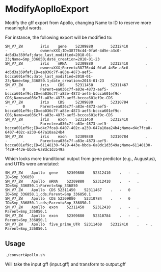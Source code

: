 # ModifyAoplloExport

Modify the gff export from Apollo, changing Name to ID to reserve more meaningful words. 

For instance, the following export will be modified to:

~~~~~~
SM_V7_ZW        iris    gene    52309880        52312410        .       -       .       owner=XXX;ID=38776c44-0fa6-4d5e-a3c0-4d5d3a359faf;date_last_modified=2018-01-23;Name=Smp_336850;date_creation=2018-01-23
SM_V7_ZW        iris    mRNA    52309880        52312410        .       -       .       owner=XXX;Parent=38776c44-0fa6-4d5e-a3c0-4d5d3a359faf;ID=ea036c7f-a83e-4873-aef5-bccca601ef9c;date_last_modified=2018-01-23;Name=Smp_336850.1;date_creation=2018-01-23
SM_V7_ZW        iris    CDS     52311450        52311467        .       -       0       Parent=ea036c7f-a83e-4873-aef5-bccca601ef9c;ID=ea036c7f-a83e-4873-aef5-bccca601ef9c-CDS;Name=ea036c7f-a83e-4873-aef5-bccca601ef9c-CDS
SM_V7_ZW        iris    CDS     52309880        52310784        .       -       0       Parent=ea036c7f-a83e-4873-aef5-bccca601ef9c;ID=ea036c7f-a83e-4873-aef5-bccca601ef9c-CDS;Name=ea036c7f-a83e-4873-aef5-bccca601ef9c-CDS
SM_V7_ZW        iris    exon    52311450        52312410        .       -       .       Parent=ea036c7f-a83e-4873-aef5-bccca601ef9c;ID=d4c7fca8-6407-402c-a230-647a10aa24b4;Name=d4c7fca8-6407-402c-a230-647a10aa24b4
SM_V7_ZW        iris    exon    52309880        52310784        .       -       .       Parent=ea036c7f-a83e-4873-aef5-bccca601ef9c;ID=61148130-f429-443e-bbda-6a8dc1d3549a;Name=61148130-f429-443e-bbda-6a8dc1d3549a
~~~~~~

Which looks more tranditional output from gene predictor (e.g., Augustus), and UTRs were annotated:

~~~~~~
SM_V7_ZW	Apollo	gene	52309880	52312410	.	-	.	ID=Smp_336850
SM_V7_ZW	Apollo	mRNA	52309880	52312410	.	-	.	ID=Smp_336850.1;Parent=Smp_336850
SM_V7_ZW	Apollo	CDS	52311450	52311467	.	-	0	ID=Smp_336850.1.cds;Parent=Smp_336850.1
SM_V7_ZW	Apollo	CDS	52309880	52310784	.	-	0	ID=Smp_336850.1.cds;Parent=Smp_336850.1
SM_V7_ZW	Apollo	exon	52311450	52312410	.	-	.	Parent=Smp_336850.1
SM_V7_ZW	Apollo	exon	52309880	52310784	.	-	.	Parent=Smp_336850.1
SM_V7_ZW	Apollo	five_prime_UTR	52311468	52312410	.	- .	Parent=Smp_336850.1
~~~~~~

## Usage

~~~~~~
./convertApollo.sh
~~~~~~

Will take the input gff (input.gff) and transform to output.gff
